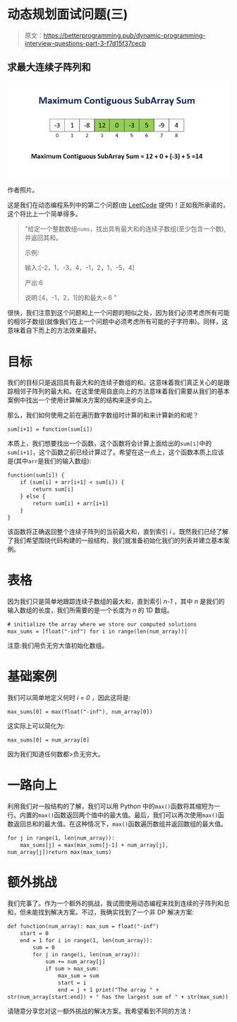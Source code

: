 # 动态规划面试问题(三)

> 原文：<https://betterprogramming.pub/dynamic-programming-interview-questions-part-3-f7d15f37cecb>

## 求最大连续子阵列和

![](img/8c496d8de87fe162cb9a49024a414cdb.png)

作者照片。

这是我们在动态编程系列中的第二个问题(由 [LeetCode](https://leetcode.com/problems/maximum-subarray/) 提供)！正如我所承诺的，这个将比上一个简单得多。

> "给定一个整数数组`nums`，找出具有最大和的连续子数组(至少包含一个数),并返回其和。
> 
> 示例:
> 
> 输入:[-2，1，-3，4，-1，2，1，-5，4]
> 
> 产出:6
> 
> 说明:[4，-1，2，1]的和最大= 6 "

很快，我们注意到这个问题和上一个问题的相似之处，因为我们必须考虑所有可能的相邻子数组(就像我们在上一个问题中必须考虑所有可能的子字符串)。同样，这意味着自下而上的方法效果最好。

# 目标

我们的目标只是返回具有最大和的连续子数组的和。这意味着我们真正关心的是跟踪相邻子阵列的最大和。在这里使用自底向上的方法意味着我们需要从我们的基本案例中找出一个使用计算解决方案的结构来逐步向上。

那么，我们如何使用之前在遍历数字数组时计算的和来计算新的和呢？

```
sum[i+1] = function(sum[i])
```

本质上，我们想要找出一个函数，这个函数将会计算上面给出的`sum[i]`中的`sum[i+1]`，这个函数之前已经计算过了。希望在这一点上，这个函数本质上应该是(其中`arr`是我们的输入数组):

```
function(sum[i]) {
    if (sum[i] + arr[i+1] < sum[i]) {
        return sum[i]
    } else {
        return sum[i] + arr[i+1]
    }
}
```

该函数将正确返回整个连续子阵列的当前最大和，直到索引 *i* 。既然我们已经了解了我们希望围绕代码构建的一般结构，我们就准备初始化我们的列表并建立基本案例。

# 表格

因为我们只是简单地跟踪连续子数组的最大和，直到索引 *n-1* ，其中 *n* 是我们的输入数组的长度，我们所需要的是一个长度为 *n* 的 1D 数组。

```
# initialize the array where we store our computed solutions
max_sums = [float("-inf") for i in range(len(num_array))]
```

注意:我们用负无穷大值初始化数组。

# 基础案例

我们可以简单地定义何时 *i = 0* ，因此这将是:

```
max_sums[0] = max(float("-inf"), num_array[0])
```

这实际上可以简化为:

```
max_sums[0] = num_array[0]
```

因为我们知道任何数都>负无穷大。

# 一路向上

利用我们对一般结构的了解，我们可以用 Python 中的`max()`函数将其缩短为一行。内置的`max()`函数返回两个值中的最大值。最后，我们可以再次使用`max()`函数返回总和的最大值。在这种情况下，`max()`函数遍历数组并返回数组的最大值。

```
for j in range(1, len(num_array)):
    max_sums[j] = max(max_sums[j-1] + num_array[j], num_array[j])return max(max_sums)
```

# 额外挑战

我们完事了。作为一个额外的挑战，我试图使用动态编程来找到连续的子阵列和总和，但未能找到解决方案。不过，我确实找到了一个非 DP 解决方案:

```
def function(num_array): max_sum = float("-inf")
    start = 0
    end = 1 for i in range(1, len(num_array)):
        sum = 0
        for j in range(i, len(num_array)):
            sum += num_array[j]
            if sum > max_sum:
                max_sum = sum
                start = i
                end = j + 1 print("The array " + str(num_array[start:end]) + " has the largest sum of " + str(max_sum))
```

请随意分享您对这一额外挑战的解决方案。我希望看到不同的方法！